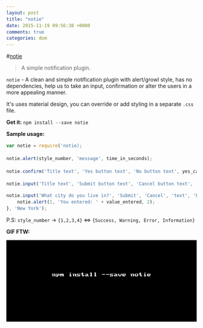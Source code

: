 ```yaml
---
layout: post
title: "notie"
date: 2015-11-19 09:56:38 +0000
comments: true
categories: dom
---
```


#[notie](https://www.npmjs.com/package/notie)
> A simple notification plugin.

`notie` - A clean and simple notification plugin with alert/growl style, has no dependencies, help us to take an input,
confirmation or alter the users in a more appealing manner. 

It's uses material design, you can override or add styling in a separate `.css` file. 

__Get it:__ `npm install --save notie`

__Sample usage:__

```js
var notie = require('notie);

notie.alert(style_number, 'message', time_in_seconds);

notie.confirm('Title text', 'Yes button text', 'No button text', yes_callback);

notie.input('Title text', 'Submit button text', 'Cancel button text', 'type', 'placeholder', submit_callback, 'Optional pre-filled value');
```

```js
notie.input('What city do you live in?', 'Submit', 'Cancel', 'text', 'Enter your city:', function(value_entered) {
    notie.alert(1, 'You entered: ' + value_entered, 2);
}, 'New York');
```

P.S: `style_number` -> `{1,2,3,4}` <=> `{Success, Warning, Error, Information}`

__GIF FTW:__

![notie](/images/notie/notie.gif)

